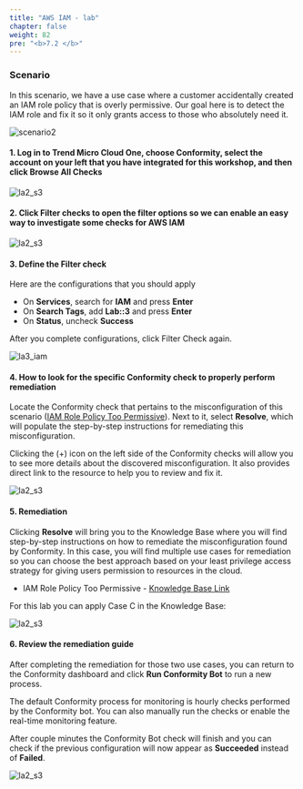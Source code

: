 ```yaml
---
title: "AWS IAM - lab"
chapter: false
weight: 82
pre: "<b>7.2 </b>"
---
```


### Scenario

In this scenario, we have a use case where a customer accidentally created an IAM role policy that is overly permissive. Our goal here is to detect the IAM role and fix it so it only grants access to those who absolutely need it. 

![scenario2](/images/scenario2.png)


#### 1. Log in to Trend Micro Cloud One, choose Conformity, select the account on your left that you have integrated for this workshop, and then click Browse All Checks

![la2_s3](/images/lab_s3_1.png)

#### 2. Click Filter checks to open the filter options so we can enable an easy way to investigate some checks for AWS IAM

![la2_s3](/images/lab_s3_2.png)

#### 3. Define the Filter check

Here are the configurations that you should apply

- On <b>Services</b>, search for <b>IAM</b> and press <b>Enter</b>
- On <b>Search Tags</b>, add <b>Lab::3</b> and press <b>Enter</b>
- On <b>Status</b>, uncheck <b>Success</b>

After you complete configurations, click Filter Check again.

![la3_iam](/images/lab_iam_3.png)


#### 4. How to look for the specific Conformity check to properly perform remediation

Locate the Conformity check that pertains to the misconfiguration of this scenario ([IAM Role Policy Too Permissive](https://www.cloudconformity.com/knowledge-base/aws/IAM/iam-role-policy-too-permissive.html)). Next to it, select <b>Resolve</b>, which will populate the step-by-step instructions for remediating this misconfiguration.  

Clicking the (+) icon on the left side of the Conformity checks will allow you to see more details about the discovered misconfiguration. It also provides direct link to the resource to help you to review and fix it.

![la2_s3](/images/lab_iam_4.png)

#### 5. Remediation 

Clicking <b>Resolve</b> will bring you to the Knowledge Base where you will find step-by-step instructions on how to remediate the misconfiguration found by Conformity. In this case, you will find multiple use cases for remediation so you can choose the best approach based on your least privilege access strategy for giving users permission to resources in the cloud.

- IAM Role Policy Too Permissive - [Knowledge Base Link](https://www.cloudconformity.com/knowledge-base/aws/IAM/iam-role-policy-too-permissive.html)

For this lab you can apply Case C in the Knowledge Base:

![la2_s3](/images/lab_iam_6.png)

#### 6. Review the remediation guide

After completing the remediation for those two use cases, you can return to the Conformity dashboard and click <b>Run Conformity Bot</b> to run a new process.

The default Conformity process for monitoring is hourly checks performed by the Conformity bot. You can also manually run the checks or enable the real-time monitoring feature.  

After couple minutes the Conformity Bot check will finish and you can check if the previous configuration will now appear as <b>Succeeded</b> instead of <b>Failed</b>. 

![la2_s3](/images/lab_s3_7.png)
